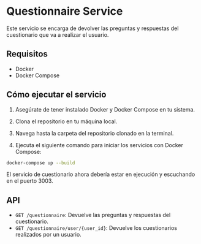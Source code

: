 # Questionnaire Service

Este servicio se encarga de devolver las preguntas y respuestas del cuestionario que va a realizar el usuario.

## Requisitos

- Docker
- Docker Compose

## Cómo ejecutar el servicio

1. Asegúrate de tener instalado Docker y Docker Compose en tu sistema.

2. Clona el repositorio en tu máquina local.

3. Navega hasta la carpeta del repositorio clonado en la terminal.

4. Ejecuta el siguiente comando para iniciar los servicios con Docker Compose:

```sh
docker-compose up --build
```
El servicio de cuestionario ahora debería estar en ejecución y escuchando en el puerto 3003.

## API
- `GET /questionnaire`: Devuelve las preguntas y respuestas del cuestionario.
- `GET /questionnaire/user/{user_id}`: Devuelve los cuestionarios realizados por un usuario.